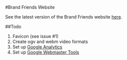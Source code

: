#Brand Friends Website

See the latest version of the Brand Friends website [here](http://brandfriends.github.com/).

##Todo

1. Favicon (see issue #1)
2. Create ogv and webm video formats
3. Set up [Google Analytics](http://www.google.com/intl/nl/analytics/)
4. Set up [Google Webmaster Tools](https://www.google.com/webmasters/tools/home?hl=nl)
